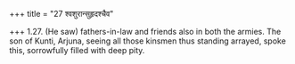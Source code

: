 +++
title = "27 श्वशुरान्सुहृदश्चैव"

+++
1.27. (He saw) fathers-in-law and friends also in both the armies. The
son of Kunti, Arjuna, seeing all those kinsmen thus standing arrayed,
spoke this, sorrowfully filled with deep pity.
